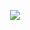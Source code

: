 <p align="center">
  <img src="https://capsule-render.vercel.app/api?text=Hello!&animation=ScaleIn&type=venom&color=random&height=50"/>
</p>


<!--
**hrushikesh09/hrushikesh09** is a ✨ _special_ ✨ repository because its `README.md` (this file) appears on your GitHub profile.

Here are some ideas to get you started:

- 🔭 I’m currently working on ...
- 🌱 I’m currently learning ...
- 👯 I’m looking to collaborate on ...
- 🤔 I’m looking for help with ...
- 💬 Ask me about ...
- 📫 How to reach me: ...
- 😄 Pronouns: ...
- ⚡ Fun fact: ...
-->
